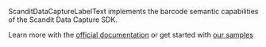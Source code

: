ScanditDataCaptureLabelText implements the barcode semantic capabilities of the Scandit Data Capture SDK.

Learn more with the [official documentation](https://docs.scandit.com/) or get started with [our samples](https://github.com/Scandit/datacapture-react-native-samples)
